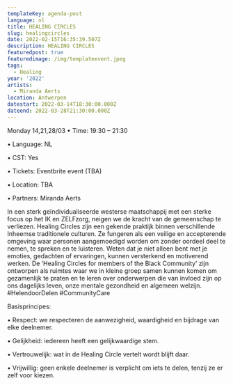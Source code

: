 ```yaml
---
templateKey: agenda-post
language: nl
title: HEALING CIRCLES
slug: healingcircles
date: 2022-02-15T16:35:39.507Z
description: HEALING CIRCLES
featuredpost: true
featuredimage: /img/templateevent.jpeg
tags:
  - Healing
year: '2022'
artists:
  - Miranda Aerts
location: Antwerpen
datestart: 2022-03-14T18:30:00.000Z
dateend: 2022-03-28T21:30:00.000Z
---
```

Monday 14,21,28/03
•	Time: 19:30 – 21:30

•	Language: NL

•	CST: Yes

•	Tickets: Eventbrite event (TBA)

•	Location: TBA

•	Partners: Miranda Aerts

In een sterk geïndividualiseerde westerse maatschappij met een sterke focus op het IK en ZELFzorg, neigen we de kracht van de gemeenschap te verliezen. Healing Circles zijn een gekende praktijk binnen verschillende Inheemse traditionele culturen. Ze fungeren als een veilige en accepterende omgeving waar personen aangemoedigd worden om zonder oordeel deel te nemen, te spreken en te luisteren. Weten dat je niet alleen bent met je emoties, gedachten of ervaringen, kunnen versterkend en motiverend werken.
De ‘Healing Circles for members of the Black Community’ zijn ontworpen als ruimtes waar we in kleine groep samen kunnen komen om gezamenlijk te praten en te leren over onderwerpen die van invloed zijn op ons dagelijks leven, onze mentale gezondheid en algemeen welzijn. #HelendoorDelen #CommunityCare

Basisprincipes:

•	Respect: we respecteren de aanwezigheid, waardigheid en bijdrage van elke deelnemer.

•	Gelijkheid: iedereen heeft een gelijkwaardige stem.

•	Vertrouwelijk: wat in de Healing Circle vertelt wordt blijft daar.

•	Vrijwillig: geen enkele deelnemer is verplicht om iets te delen, tenzij ze er zelf voor kiezen.
